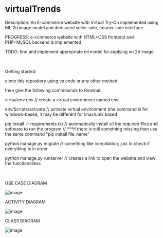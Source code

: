 # virtualTrends

Description: An E-commerce website with Virtual Try-On implemented using ML 2d image model and dedicated seller-side, courier-side interface 



PROGRESS: e-commerce website with HTML+CSS frontend and PHP+MySQL backend is implemented

TODO: find and implement appropriate ml model for applying on 2d image


<br><br>Getting started:

clone this repository using vs code or any other method

then give the following commmands to terminal:

virtualenv env                  // create a virtual environment named env

env/Scripts/activate             // activate virtual environment (the command is for windows-based, it may be different for linux/unix based

pip install -r requirements.txt // automatically install all the required files and software to run the program
                                // ***if there is still something missing then use the same command "pip install file_name"

python manage.py migrate        // something like compilation, just to check if everything is in order

python manage.py runserver      // creates a link to open the website and view the functionalities

<br><br>USE CASE DIAGRAM

![image](https://user-images.githubusercontent.com/51190631/180661097-afb558fb-66de-4147-b83b-6b590ccd5b74.png)

ACTIVITY DIAGRAM

![image](https://user-images.githubusercontent.com/51190631/180661103-8ab12d1b-6c5e-4fc3-9660-69fde07ae33e.png)

CLASS DIAGRAM

![image](https://user-images.githubusercontent.com/51190631/180661111-625648d6-dca3-419f-baa4-514971ba093f.png)
